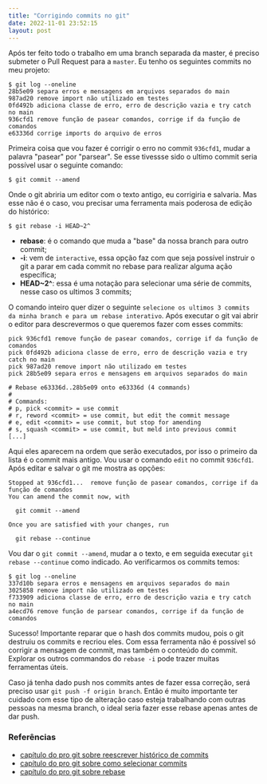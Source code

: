 ```yaml
---
title: "Corrigindo commits no git"
date: 2022-11-01 23:52:15
layout: post
---
```


Após ter feito todo o trabalho em uma branch separada da master,
é preciso submeter o Pull Request para a `master`. Eu tenho os seguintes
commits no meu projeto:

```
$ git log --oneline
28b5e09 separa erros e mensagens em arquivos separados do main
987ad20 remove import não utilizado em testes
0fd492b adiciona classe de erro, erro de descrição vazia e try catch no main
936cfd1 remove função de pasear comandos, corrige if da função de comandos
e63336d corrige imports do arquivo de erros
```

Primeira coisa que vou fazer é corrigir o erro no commit `936cfd1`, mudar a
palavra "pasear" por "parsear". Se esse tivessse sido o ultimo commit
seria possível usar o seguinte comando:

```
$ git commit --amend
```

Onde o git abriria um editor com o texto antigo, eu corrigiria e salvaria.
Mas esse não é o caso, vou precisar uma ferramenta mais poderosa de edição
do histórico:

```
$ git rebase -i HEAD~2^
```

- **rebase**: é o comando que muda a "base" da nossa branch para outro commit;
- **-i**: vem de `interactive`, essa opção faz com que seja possível instruir o git a parar
em cada commit no rebase para realizar alguma ação específica;
- **HEAD~2^**: essa é uma notação para selecionar uma série de commits, nesse caso
os ultimos 3 commits;

O comando inteiro quer dizer o seguinte `selecione os ultimos 3 commits da minha branch e
para um rebase interativo`. Após executar o git vai abrir o editor para descrevermos o que
queremos fazer com esses commits:

```
pick 936cfd1 remove função de pasear comandos, corrige if da função de comandos
pick 0fd492b adiciona classe de erro, erro de descrição vazia e try catch no main
pick 987ad20 remove import não utilizado em testes
pick 28b5e09 separa erros e mensagens em arquivos separados do main

# Rebase e63336d..28b5e09 onto e63336d (4 commands)
#
# Commands:
# p, pick <commit> = use commit
# r, reword <commit> = use commit, but edit the commit message
# e, edit <commit> = use commit, but stop for amending
# s, squash <commit> = use commit, but meld into previous commit
[...]
```

Aqui eles aparecem na ordem que serão executados, por isso o primeiro da lista
é o commit mais antigo. Vou usar o comando `edit` no commit `936cfd1`. Após
editar e salvar o git me mostra as opções:

```
Stopped at 936cfd1...  remove função de pasear comandos, corrige if da função de comandos
You can amend the commit now, with

  git commit --amend 

Once you are satisfied with your changes, run

  git rebase --continue
```

Vou dar o `git commit --amend`, mudar a o texto, e em seguida executar
`git rebase --continue` como indicado. Ao verificarmos os commits temos:

```
$ git log --oneline
337d10b separa erros e mensagens em arquivos separados do main
3025858 remove import não utilizado em testes
f733909 adiciona classe de erro, erro de descrição vazia e try catch no main
a4ecd76 remove função de parsear comandos, corrige if da função de comandos
```

Sucesso! Importante reparar que o hash dos commits mudou, pois o git destruiu os
commits e recriou eles. Com essa ferramenta não é possível só corrigir a mensagem
de commit, mas também o conteúdo do commit. Explorar os outros commandos do `rebase -i`
pode trazer muitas ferramentas úteis.

Caso já tenha dado push nos commits antes de fazer essa correção, será preciso usar
`git push -f origin branch`. Então é muito importante ter cuidado com esse tipo
de alteração caso esteja trabalhando com outras pessoas na mesma branch, o ideal
seria fazer esse rebase apenas antes de dar push.

### Referências

+ [capítulo do pro git sobre reescrever histórico de commits]
+ [capítulo do pro git sobre como selecionar commits]
+ [capítulo do pro git sobre rebase]

[capítulo do pro git sobre reescrever histórico de commits]: https://git-scm.com/book/en/v2/Git-Tools-Rewriting-History
[capítulo do pro git sobre como selecionar commits]: https://git-scm.com/book/en/v2/Git-Tools-Revision-Selection
[capítulo do pro git sobre rebase]: https://git-scm.com/book/en/v2/Git-Branching-Rebasing